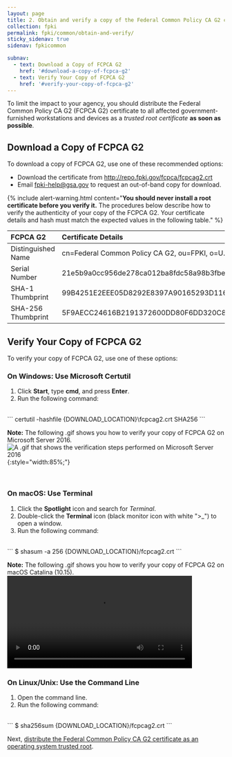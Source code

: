 ```yaml
---
layout: page 
title: 2. Obtain and verify a copy of the Federal Common Policy CA G2 certificate
collection: fpki
permalink: fpki/common/obtain-and-verify/
sticky_sidenav: true
sidenav: fpkicommon

subnav:
  - text: Download a Copy of FCPCA G2
    href: '#download-a-copy-of-fcpca-g2'
  - text: Verify Your Copy of FCPCA G2
    href: '#verify-your-copy-of-fcpca-g2'
---
```


To limit the impact to your agency, you should distribute the Federal Common Policy CA G2 (FCPCA G2) certificate to all affected government-furnished workstations and devices as a _trusted root certificate_ **as soon as possible**.

## Download a Copy of FCPCA G2

To download a copy of FCPCA G2, use one of these recommended options:
- Download the certificate from http://repo.fpki.gov/fcpca/fcpcag2.crt
- Email fpki-help@gsa.gov to request an out-of-band copy for download.

{% include alert-warning.html content="<b>You should never install a root certificate before you verify it.</b> The procedures below describe how to verify the authenticity of your copy of the FCPCA G2. Your certificate details and hash must match the expected values in the following table." %} 

| **FCPCA G2**  | **Certificate Details**                             |
| :--------  | :-------------------------------     |
| Distinguished Name | cn=Federal Common Policy CA G2, ou=FPKI, o=U.S. Government, c=US |
| Serial Number | 21e5b9a0cc956de278ca012ba8fdc58a98b3fbea |
| SHA-1 Thumbprint | 99B4251E2EEE05D8292E8397A90165293D116028 |
| SHA-256 Thumbprint | 5F9AECC24616B2191372600DD80F6DD320C8CA5A0CEB7F09C985EBF0696934FC |

## Verify Your Copy of FCPCA G2

To verify your copy of FCPCA G2, use one of these options: 

### On Windows: Use Microsoft Certutil
1. Click **Start**, type **cmd**, and press **Enter**.
2. Run the following command:
<br>
    ```
	   certutil -hashfile {DOWNLOAD_LOCATION}\fcpcag2.crt SHA256
    ```

**Note:** The following .gif shows you how to verify your copy of FCPCA G2 on Microsoft Server 2016.
<br>
![A .gif that shows the verification steps performed on Microsoft Server 2016](../../../assets/fpki/verify.gif){:style="width:85%;"}

<br>

### On macOS: Use Terminal
1. Click the **Spotlight** icon and search for _Terminal_.
2. Double-click the **Terminal** icon (black monitor icon with white ">_") to open a window.
3. Run the following command:
<br>
    ```
	$ shasum -a 256 {DOWNLOAD_LOCATION}/fcpcag2.crt
    ```
    

**Note:** The following .gif shows you how to verify your copy of FCPCA G2 on macOS Catalina (10.15).
<br>
<video width="85%" controls>
  <source src="../../assets/fpki/download_and_verify.mp4" type="video/mp4" alt="A video that shows the verification steps performed on macOS Catalina (10.15)">
</video>
<br>

### On Linux/Unix: Use the Command Line
1. Open the command line.
2. Run the following command:
<br>
    ```
	$ sha256sum {DOWNLOAD_LOCATION}/fcpcag2.crt
    ```

<br>

Next, [distribute the Federal Common Policy CA G2 certificate as an operating system trusted root](../fpki/common/distribute-os/).
